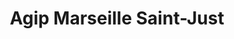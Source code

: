 ---
title: "Agip Marseille Saint-Just"
url: /marseille/agip-marseille-saint-just/
shop: commodité
---